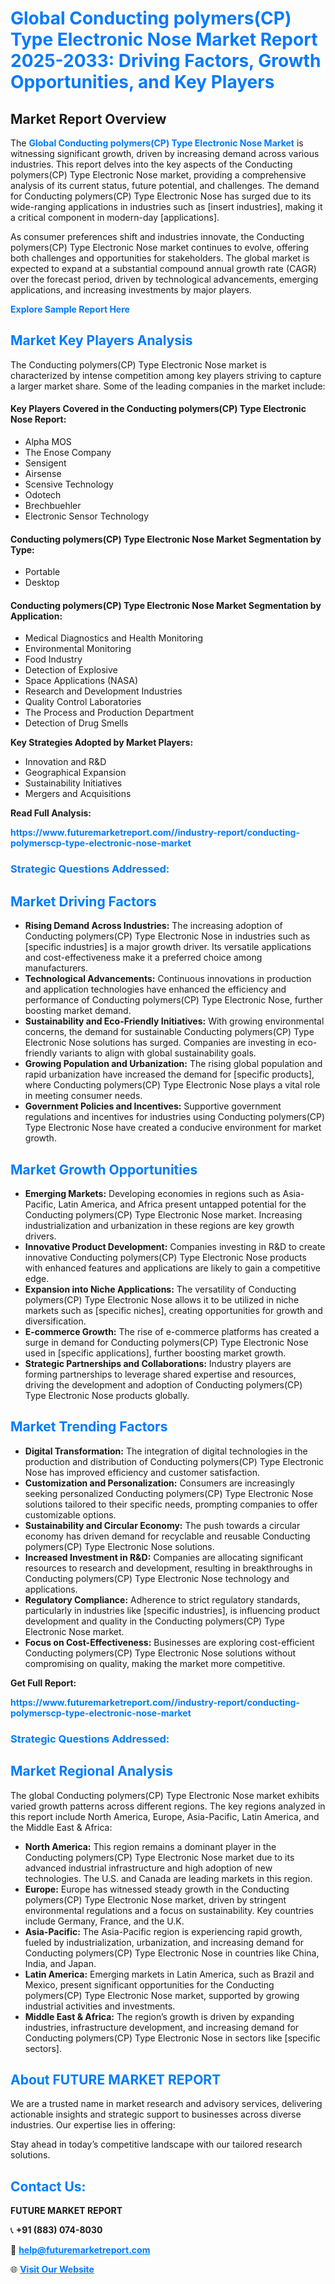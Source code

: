 <h1 style="color: #007BFF;">Global Conducting polymers(CP) Type Electronic Nose Market Report 2025-2033: Driving Factors, Growth Opportunities, and Key Players</h1>

<section id="overview">
<h2>Market Report Overview</h2>
<p>The <a href="https://www.futuremarketreport.com//industry-report/conducting-polymerscp-type-electronic-nose-market" style="color: #007BFF; text-decoration: none;"><strong>Global Conducting polymers(CP) Type Electronic Nose Market</strong></a> is witnessing significant growth, driven by increasing demand across various industries. This report delves into the key aspects of the Conducting polymers(CP) Type Electronic Nose market, providing a comprehensive analysis of its current status, future potential, and challenges. The demand for Conducting polymers(CP) Type Electronic Nose has surged due to its wide-ranging applications in industries such as [insert industries], making it a critical component in modern-day [applications].</p>
<p>As consumer preferences shift and industries innovate, the Conducting polymers(CP) Type Electronic Nose market continues to evolve, offering both challenges and opportunities for stakeholders. The global market is expected to expand at a substantial compound annual growth rate (CAGR) over the forecast period, driven by technological advancements, emerging applications, and increasing investments by major players.</p>
</section>

<section id="overview">
<p><a href="https://www.futuremarketreport.com//request-sample/reportId=81433" style="color: #007BFF; text-decoration: none;"><strong>Explore Sample Report Here</strong></a></p>
</section>

<section id="key-players">
<h2 style="color: #007BFF;">Market Key Players Analysis</h2>
<p>The Conducting polymers(CP) Type Electronic Nose market is characterized by intense competition among key players striving to capture a larger market share. Some of the leading companies in the market include:</p>
<h4>Key Players Covered in the Conducting polymers(CP) Type Electronic Nose Report:</h4>
<ul><li>Alpha MOS</li><li>The Enose Company</li><li>Sensigent</li><li>Airsense</li><li>Scensive Technology</li><li>Odotech</li><li>Brechbuehler</li><li>Electronic Sensor Technology</li></ul>
<h4>Conducting polymers(CP) Type Electronic Nose Market Segmentation by Type:</h4>
<ul><li>Portable</li><li>Desktop</li></ul>

<h4>Conducting polymers(CP) Type Electronic Nose Market Segmentation by Application:</h4>
<ul><li>Medical Diagnostics and Health Monitoring</li><li>Environmental Monitoring</li><li>Food Industry</li><li>Detection of Explosive</li><li>Space Applications (NASA)</li><li>Research and Development Industries</li><li>Quality Control Laboratories</li><li>The Process and Production Department</li><li>Detection of Drug Smells</li></ul>
<p><strong>Key Strategies Adopted by Market Players:</strong></p>
<ul>
<li>Innovation and R&D</li>
<li>Geographical Expansion</li>
<li>Sustainability Initiatives</li>
<li>Mergers and Acquisitions</li>
</ul>
</section>

<section>
<p><strong>Read Full Analysis: </strong></p><a href="https://www.futuremarketreport.com//industry-report/conducting-polymerscp-type-electronic-nose-market" style="color: #007BFF; text-decoration: none;"><strong>https://www.futuremarketreport.com//industry-report/conducting-polymerscp-type-electronic-nose-market</strong></a>
<h3 style="color: #007BFF;">Strategic Questions Addressed:</h3>
</section>

<section id="driving-factors">
<h2 style="color: #007BFF;">Market Driving Factors</h2>
<ul>
<li><strong>Rising Demand Across Industries:</strong> The increasing adoption of Conducting polymers(CP) Type Electronic Nose in industries such as [specific industries] is a major growth driver. Its versatile applications and cost-effectiveness make it a preferred choice among manufacturers.</li>
<li><strong>Technological Advancements:</strong> Continuous innovations in production and application technologies have enhanced the efficiency and performance of Conducting polymers(CP) Type Electronic Nose, further boosting market demand.</li>
<li><strong>Sustainability and Eco-Friendly Initiatives:</strong> With growing environmental concerns, the demand for sustainable Conducting polymers(CP) Type Electronic Nose solutions has surged. Companies are investing in eco-friendly variants to align with global sustainability goals.</li>
<li><strong>Growing Population and Urbanization:</strong> The rising global population and rapid urbanization have increased the demand for [specific products], where Conducting polymers(CP) Type Electronic Nose plays a vital role in meeting consumer needs.</li>
<li><strong>Government Policies and Incentives:</strong> Supportive government regulations and incentives for industries using Conducting polymers(CP) Type Electronic Nose have created a conducive environment for market growth.</li>
</ul>
</section>

<section id="growth-opportunities">
<h2 style="color: #007BFF;">Market Growth Opportunities</h2>
<ul>
<li><strong>Emerging Markets:</strong> Developing economies in regions such as Asia-Pacific, Latin America, and Africa present untapped potential for the Conducting polymers(CP) Type Electronic Nose market. Increasing industrialization and urbanization in these regions are key growth drivers.</li>
<li><strong>Innovative Product Development:</strong> Companies investing in R&D to create innovative Conducting polymers(CP) Type Electronic Nose products with enhanced features and applications are likely to gain a competitive edge.</li>
<li><strong>Expansion into Niche Applications:</strong> The versatility of Conducting polymers(CP) Type Electronic Nose allows it to be utilized in niche markets such as [specific niches], creating opportunities for growth and diversification.</li>
<li><strong>E-commerce Growth:</strong> The rise of e-commerce platforms has created a surge in demand for Conducting polymers(CP) Type Electronic Nose used in [specific applications], further boosting market growth.</li>
<li><strong>Strategic Partnerships and Collaborations:</strong> Industry players are forming partnerships to leverage shared expertise and resources, driving the development and adoption of Conducting polymers(CP) Type Electronic Nose products globally.</li>
</ul>
</section>

<section id="trending-factors">
<h2 style="color: #007BFF;">Market Trending Factors</h2>
<ul>
<li><strong>Digital Transformation:</strong> The integration of digital technologies in the production and distribution of Conducting polymers(CP) Type Electronic Nose has improved efficiency and customer satisfaction.</li>
<li><strong>Customization and Personalization:</strong> Consumers are increasingly seeking personalized Conducting polymers(CP) Type Electronic Nose solutions tailored to their specific needs, prompting companies to offer customizable options.</li>
<li><strong>Sustainability and Circular Economy:</strong> The push towards a circular economy has driven demand for recyclable and reusable Conducting polymers(CP) Type Electronic Nose solutions.</li>
<li><strong>Increased Investment in R&D:</strong> Companies are allocating significant resources to research and development, resulting in breakthroughs in Conducting polymers(CP) Type Electronic Nose technology and applications.</li>
<li><strong>Regulatory Compliance:</strong> Adherence to strict regulatory standards, particularly in industries like [specific industries], is influencing product development and quality in the Conducting polymers(CP) Type Electronic Nose market.</li>
<li><strong>Focus on Cost-Effectiveness:</strong> Businesses are exploring cost-efficient Conducting polymers(CP) Type Electronic Nose solutions without compromising on quality, making the market more competitive.</li>
</ul>
</section>

<section>
<p><strong>Get Full Report: </strong></p><a href="https://www.futuremarketreport.com//industry-report/conducting-polymerscp-type-electronic-nose-market" style="color: #007BFF; text-decoration: none;"><strong>https://www.futuremarketreport.com//industry-report/conducting-polymerscp-type-electronic-nose-market</strong></a>
<h3 style="color: #007BFF;">Strategic Questions Addressed:</h3>
</section>


<section id="regional-analysis">
<h2 style="color: #007BFF;">Market Regional Analysis</h2>
<p>The global Conducting polymers(CP) Type Electronic Nose market exhibits varied growth patterns across different regions. The key regions analyzed in this report include North America, Europe, Asia-Pacific, Latin America, and the Middle East & Africa:</p>
<ul>
<li><strong>North America:</strong> This region remains a dominant player in the Conducting polymers(CP) Type Electronic Nose market due to its advanced industrial infrastructure and high adoption of new technologies. The U.S. and Canada are leading markets in this region.</li>
<li><strong>Europe:</strong> Europe has witnessed steady growth in the Conducting polymers(CP) Type Electronic Nose market, driven by stringent environmental regulations and a focus on sustainability. Key countries include Germany, France, and the U.K.</li>
<li><strong>Asia-Pacific:</strong> The Asia-Pacific region is experiencing rapid growth, fueled by industrialization, urbanization, and increasing demand for Conducting polymers(CP) Type Electronic Nose in countries like China, India, and Japan.</li>
<li><strong>Latin America:</strong> Emerging markets in Latin America, such as Brazil and Mexico, present significant opportunities for the Conducting polymers(CP) Type Electronic Nose market, supported by growing industrial activities and investments.</li>
<li><strong>Middle East & Africa:</strong> The region’s growth is driven by expanding industries, infrastructure development, and increasing demand for Conducting polymers(CP) Type Electronic Nose in sectors like [specific sectors].</li>
</ul>
</section>

<footer>
<h2 style="color: #007BFF;">About FUTURE MARKET REPORT</h2>
<p>We are a trusted name in market research and advisory services, delivering actionable insights and strategic support to businesses across diverse industries. Our expertise lies in offering:</p>

<p>Stay ahead in today’s competitive landscape with our tailored research solutions.</p>

<h2 style="color: #007BFF;">Contact Us:</h2>
<p><strong>FUTURE MARKET REPORT</strong></p>
<p>📞 <strong>+91 (883) 074-8030</strong></p>
<p>📧 <strong><a href="mailto:help@futuremarketreport.com" style="color: #007BFF;">help@futuremarketreport.com</a></strong></p>
<p>🌐 <strong><a href="https://www.futuremarketreport.com/" style="color: #007BFF;">Visit Our Website</a></strong></p>
</footer>